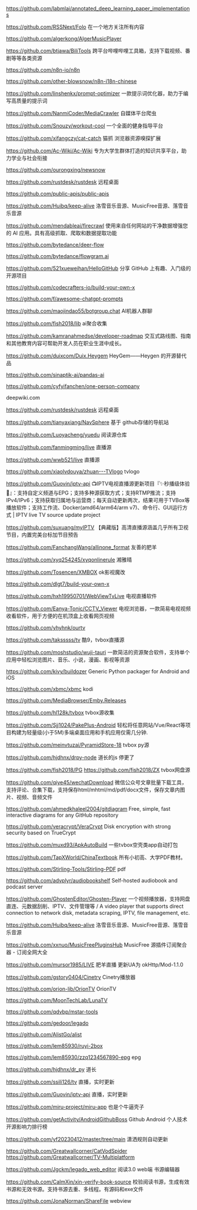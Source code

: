 https://github.com/labmlai/annotated_deep_learning_paper_implementations

https://github.com/RSSNext/Folo   在一个地方关注所有内容

https://github.com/algerkong/AlgerMusicPlayer

https://github.com/btjawa/BiliTools  跨平台哔哩哔哩工具箱，支持下载视频、番剧等等各类资源

https://github.com/n8n-io/n8n

https://github.com/other-blowsnow/n8n-i18n-chinese

https://github.com/linshenkx/prompt-optimizer  一款提示词优化器，助力于编写高质量的提示词

https://github.com/NanmiCoder/MediaCrawler   自媒体平台爬虫

https://github.com/Snouzy/workout-cool   一个全面的健身指导平台

https://github.com/xifangczy/cat-catch   猫抓 浏览器资源嗅探扩展

https://github.com/Ac-Wiki/Ac-Wiki 专为大学生群体打造的知识共享平台，助力学业与社会衔接

https://github.com/ourongxing/newsnow

https://github.com/rustdesk/rustdesk  远程桌面

https://github.com/public-apis/public-apis

https://github.com/Huibq/keep-alive   洛雪音乐音源、MusicFree音源、落雪音乐音源

https://github.com/mendableai/firecrawl   使用来自任何网站的干净数据增强您的 AI 应用。具有高级抓取、爬取和数据提取功能

https://github.com/bytedance/deer-flow

https://github.com/bytedance/flowgram.ai

https://github.com/521xueweihan/HelloGitHub  分享 GitHub 上有趣、入门级的开源项目

https://github.com/codecrafters-io/build-your-own-x

https://github.com/f/awesome-chatgpt-prompts

https://github.com/maojindao55/botgroup.chat  AI机器人群聊

https://github.com/fish2018/lib  ai聚合收集

https://github.com/kamranahmedse/developer-roadmap  交互式路线图、指南和其他教育内容可帮助开发人员在职业生涯中成长。

https://github.com/duixcom/Duix.Heygem   HeyGem——Heygen 的开源替代品

https://github.com/sinaptik-ai/pandas-ai

https://github.com/cyfyifanchen/one-person-company

deepwiki.com

https://github.com/rustdesk/rustdesk 远程桌面

https://github.com/tianyaxiang/NavSphere 基于 github存储的导航站

https://github.com/Luoyacheng/yuedu  阅读源仓库

https://github.com/fanmingming/live  直播源

https://github.com/wwb521/live   直播源

https://github.com/xiaolvdouya/zhuan---TVlogo   tvlogo

https://github.com/Guovin/iptv-api  📺IPTV电视直播源更新项目『✨秒播级体验🚀』：支持自定义频道与EPG；支持多种源获取方式；支持RTMP推流；支持IPv4/IPv6；支持获取归属地与运营商；每天自动更新两次，结果可用于TVBox等播放软件；支持工作流、Docker(amd64/arm64/arm v7)、命令行、GUI运行方式 | IPTV live TV source update project

https://github.com/suxuang/myIPTV  【典藏版】高清直播源涵盖几乎所有卫视节目，内置完美台标加节目预告

https://github.com/FanchangWang/allinone_format  友善的肥羊

https://github.com/xyq254245/xyqonlinerule  湘雅晴

https://github.com/Tosencen/XMBOX  ok影视魔改

https://github.com/dlgt7/build-your-own-x 

https://github.com/hxh19950701/WebViewTvLive  电视直播软件

https://github.com/Eanya-Tonic/CCTV_Viewer  电视浏览器，一款简易电视视频收看软件，用于方便的在机顶盒上收看网页视频

https://github.com/yhyhnk/ourtv

https://github.com/taksssss/tv  酷9，tvbox直播源

https://github.com/moshstudio/wuji-tauri 一款简洁的资源聚合软件，支持单个应用中轻松浏览图片、音乐、小说，漫画、影视等资源

https://github.com/kivy/buildozer Generic Python packager for Android and iOS

https://github.com/xbmc/xbmc  kodi

https://github.com/MediaBrowser/Emby.Releases

https://github.com/hl128k/tvbox  tvbox源收集

https://github.com/Sjj1024/PakePlus-Android  轻松将任意网站/Vue/React等项目构建为轻量级(小于5M)多端桌面应用和手机应用仅需几分钟.

https://github.com/meinvtuzai/PyramidStore-18  tvbox py源

https://github.com/hjdhnx/drpy-node  道长的js 停更了

https://github.com/fish2018/PG   https://github.com/fish2018/ZX  tvbox网盘源

https://github.com/qiye45/wechatDownload  微信公众号文章批量下载工具，支持评论、合集下载，支持保存html/mhtml/md/pdf/docx文件，保存文章内图片、视频、音频文件

https://github.com/ahmedkhaleel2004/gitdiagram   Free, simple, fast interactive diagrams for any GitHub repository

https://github.com/veracrypt/VeraCrypt   Disk encryption with strong security based on TrueCrypt

https://github.com/muxd93/ApkAutoBuild  一些tvbox空壳类app自动打包

https://github.com/TapXWorld/ChinaTextbook  所有小初高、大学PDF教材。

https://github.com/Stirling-Tools/Stirling-PDF  pdf

https://github.com/advplyr/audiobookshelf  Self-hosted audiobook and podcast server

https://github.com/GhostenEditor/Ghosten-Player  一个视频播放器，支持网盘直连、元数据刮削、IPTV、文件管理等 / A video player that supports direct connection to network disk, metadata scraping, IPTV, file management, etc.

https://github.com/Huibq/keep-alive  洛雪音乐音源、MusicFree音源、落雪音乐音源

https://github.com/xxnuo/MusicFreePluginsHub MusicFree 源插件订阅聚合器 - 订阅全网大全

https://github.com/mursor1985/LIVE  肥羊直播 更新UA为 okHttp/Mod-1.1.0

https://github.com/gstory0404/Cinetry   Cinetry播放器

https://github.com/orion-lib/OrionTV  OrionTV 

https://github.com/MoonTechLab/LunaTV

https://github.com/qdvbp/mstar-tools

https://github.com/gedoor/legado

https://github.com/AlistGo/alist

https://github.com/lem85930/ruyi-2box

https://github.com/lem85930/zzq1234567890-epg   epg

https://github.com/hjdhnx/dr_py  道长

https://github.com/ssili126/tv  直播，实时更新

https://github.com/Guovin/iptv-api   直播，实时更新

https://github.com/miru-project/miru-app  也是个牛逼壳子

https://github.com/getActivity/AndroidGithubBoss  Github Android 个人技术开源影响力排行榜

https://github.com/yf20230412/master/tree/main  潇洒规则自动更新

https://github.com/Greatwallcorner/CatVodSpider    https://github.com/Greatwallcorner/TV-Multiplatform

https://github.com/Jgckm/legado_web_editor  阅读3.0 web端 书源编辑器

https://github.com/CalmXin/xin-verify-book-source  校验阅读书源，生成有效书源和无效书源。支持书源去重、多线程。有源码和exe文件

https://github.com/JonaNorman/ShareFile  webview


